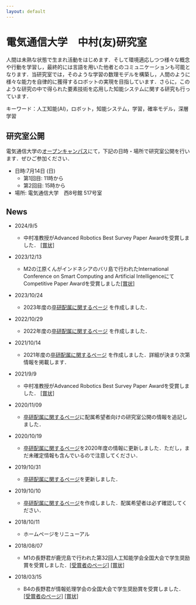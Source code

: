 ```yaml
---
layout: default
---
```


# 電気通信大学　中村(友)研究室
人間は未熟な状態で生まれ活動をはじめます．そして環境適応しつつ様々な概念や行動を学習し，最終的には言語を用いた他者とのコミュニケーションも可能となります．当研究室では，そのような学習の数理モデルを構築し，人間のように様々な能力を自律的に獲得するロボットの実現を目指しています．さらに，このような研究の中で得られた要素技術を応用した知能システムに関する研究も行っています．

キーワード：人工知能(AI)，ロボット，知能システム，学習，確率モデル，深層学習

## 研究室公開
電気通信大学の[オープンキャンパス](https://www.uec.ac.jp/admission/open-department/opencampus/)にて，下記の日時・場所で研究室公開を行います．ぜひご参加ください．

- 日時:7月14日 (日)
  - 第1回目: 11時から
  - 第2回目: 15時から
- 場所: 電気通信大学　西8号館 517号室


## News
* 2024/9/5
	* 中村准教授がAdvanced Robotics Best Survey Paper Awardを受賞しました． [[賞状]](news_imgs/240905_RSJ.png)

* 2023/12/13
	* M2の江原くんがインドネシアのバリ島で行われたInternational Conference on Smart Computing and Artificial IntelligenceにてCompetitive Paper Awardを受賞しました[[賞状]](news_imgs/231218_SCAI.pdf)

* 2023/10/24
	* 2023年度の[卒研配属に関するページ](//hp.naka-lab.org/subpages/haizoku.html) を作成しました．

* 2022/10/29
	* 2022年度の[卒研配属に関するページ](//hp.naka-lab.org/subpages/haizoku.html) を作成しました．

* 2021/10/14
	* 2021年度の[卒研配属に関するページ](//hp.naka-lab.org/subpages/haizoku.html) を作成しました．詳細が決まり次第情報を掲載します．
	
* 2021/9/9
	* 中村准教授がAdvanced Robotics Best Survey Paper Awardを受賞しました． [[賞状]](news_imgs/210909.jpeg)

* 2020/11/09
	* [卒研配属に関するページ](//hp.naka-lab.org/subpages/haizoku.html)に配属希望者向けの研究室公開の情報を追記しました．

* 2020/10/19
	* [卒研配属に関するページ](//hp.naka-lab.org/subpages/haizoku.html)を2020年度の情報に更新しました．ただし，まだ未確定情報も含んでいるので注意してください．

* 2019/10/31
	* [卒研配属に関するページ](//hp.naka-lab.org/subpages/haizoku.html)を更新しました．
	
* 2019/10/10
	* [卒研配属に関するページ](//hp.naka-lab.org/subpages/haizoku.html)を作成しました．配属希望者は必ず確認してください．

* 2018/10/11
	* ホームページをリニューアル

* 2018/08/07
    * M1の長野君が鹿児島で行われた第32回人工知能学会全国大会で学生奨励賞を受賞しました．[[受賞者のページ]](http://www.ai-gakkai.or.jp/about/award/jsai_award-conf-s/) [[賞状]](news_imgs/180807.png)

* 2018/03/15
    * B4の長野君が情報処理学会の全国大会で学生奨励賞を受賞しました．[[受賞者のページ]](http://www.ipsj.or.jp/award/taikaigakusei.html) [[賞状]](news_imgs/180315.pdf)
